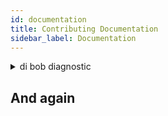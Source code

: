 ```yaml
---
id: documentation
title: Contributing Documentation
sidebar_label: Documentation
---
```


<details>
	
<summary>di bob diagnostic</summary>

```

...
    {
	"hello": "Bob"
    }
...    

```


##### Next steps:

- di legacy status (restart if not running)
- di legacy diagnostic (replay analysis for failing deps)
- di legacy logs (have active while performing whatever CCH action wasn't working)

Next steps:

- di legacy status (restart if not running)
- di legacy diagnostic (replay analysis for failing deps)
- di legacy logs (have active while performing whatever CCH action wasn't working)


</details>

## And again
